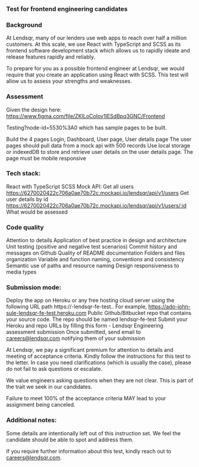 ### Test for frontend engineering candidates

### Background
At Lendsqr, many of our lenders use web apps to reach over half a million customers. At this scale, we use React with TypeScript and SCSS as its frontend software development stack which allows us to rapidly ideate and release features rapidly and reliably.


To prepare for you as a possible frontend engineer at Lendsqr, we would require that you create an application using React with SCSS. This test will allow us to assess your strengths and weaknesses.

### Assessment
Given the design here: https://www.figma.com/file/ZKILoCoIoy1IESdBpq3GNC/Frontend

Testing?node-id=5530%3A0  which has sample pages to be built.

Build the 4 pages Login, Dashboard, User page, User details page
The user pages should pull data from a mock api with 500 records
Use local storage or indexedDB to store and retrieve user details on the user details page.
The page must be mobile responsive
 

### Tech stack:
React with TypeScript
SCSS
Mock API:
Get all users https://6270020422c706a0ae70b72c.mockapi.io/lendsqr/api/v1/users 
Get user details by id https://6270020422c706a0ae70b72c.mockapi.io/lendsqr/api/v1/users/:id 
What would be assessed

### Code quality
Attention to details
Application of best practice in design and architecture
Unit testing (positive and negative test scenarios)
Commit history and messages on Github
Quality of README documentation
Folders and files organization
Variable and function naming, conventions and consistency
Semantic use of paths and resource naming
Design responsiveness to media types


### Submission mode:
Deploy the app on Heroku or any free hosting cloud  server using the following URL path https://<candidate-name>-lendsqr-fe-test.<cloud-platform-domain>. For example, https://ado-john-sule-lendsqr-fe-test.heroku.com 
Public Github/Bitbucket repo that contains your source code. The repo should be named lendsqr-fe-test
Submit your Heroku and repo URLs by filling this form -  Lendsqr Engineering assessment submission
Once submitted, send email to careers@lendsqr.com notifying them of your submission

At Lendsqr, we pay a significant premium for attention to details and meeting of acceptance criteria. Kindly follow the instructions for this test to the letter. In case you need clarifications (which is usually the case), please do not fail to ask questions or escalate.


We value engineers asking questions when they are not clear. This is part of the trait we seek in our candidates.


Failure to meet 100% of the acceptance criteria MAY lead to your assignment being canceled.

### Additional notes:
Some details are intentionally left out of this instruction set. We feel the candidate should be able to spot and address them.


If you require further information about this test, kindly reach out to careers@lendsqr.com.

